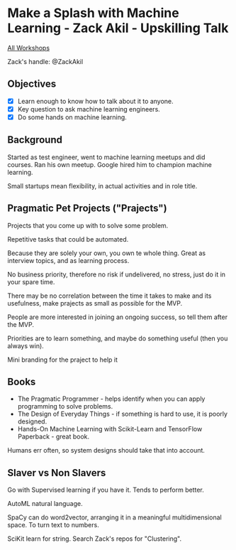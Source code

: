 # Make a Splash with Machine Learning - Zack Akil - Upskilling Talk

[All Workshops](README.md)

Zack's handle: @ZackAkil

## Objectives

- [x] Learn enough to know how to talk about it to anyone.
- [x] Key question to ask machine learning engineers.
- [x] Do some hands on machine learning.

## Background

Started as test engineer, went to machine learning meetups and did courses. Ran his own meetup. Google hired him to champion machine learning.

Small startups mean flexibility, in actual activities and in role title.

## Pragmatic Pet Projects ("Prajects")

Projects that you come up with to solve some problem.

Repetitive tasks that could be automated.

Because they are solely your own, you own te whole thing. Great as interview topics, and as learning process.

No business priority, therefore no risk if undelivered, no stress, just do it in your spare time.

There may be no correlation between the time it takes to make and its usefulness, make prajects as small as possible for the MVP.

People are more interested in joining an ongoing success, so tell them after the MVP.

Priorities are to learn something, and maybe do something useful (then you always win).

Mini branding for the praject to help it  

## Books

- The Pragmatic Programmer - helps identify when you can apply programming to solve problems.
- The Design of Everyday Things - if something is hard to use, it is poorly designed.
- Hands-On Machine Learning with Scikit-Learn and TensorFlow Paperback - great book.

Humans err often, so system designs should take that into account.

## Slaver vs Non Slavers

Go with Supervised learning if you have it. Tends to perform better.

AutoML natural language.

SpaCy can do word2vector, arranging it in a meaningful multidimensional space. To turn text to numbers.

SciKit learn for string. Search Zack's repos for "Clustering".
